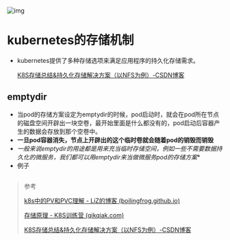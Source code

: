 ![img](assets/095a4eb260631330846150341138be52.png)

# kubernetes的存储机制

- kubernetes提供了多种存储选项来满足应用程序的持久化存储需求。

  [K8S存储总结&持久化存储解决方案（以NFS为例）-CSDN博客](https://blog.csdn.net/xueqinglalala/article/details/133702486)

## emptydir

- 当pod的存储方案设定为emptydir的时候，pod启动时，就会在pod所在节点的磁盘空间开辟出一块空卷，最开始里面是什么都没有的，pod启动后容器产生的数据会存放到那个空卷中。
- **一旦pod容器消失，节点上开辟出的这个临时卷就会随着pod的销毁而销毁**
- *一般来说emptydir的用途都是用来充当临时存储空间，例如一些不需要数据持久化的微服务，我们都可以用emptydir来当做微服务pod的存储方案**
- 例子

```
```

























> 参考
>
> [k8s中的PV和PVC理解 - LiZ的博客 (boilingfrog.github.io)](https://boilingfrog.github.io/2021/07/01/k8s中的PV和PVC理解/)
>
> [存储原理 - K8S训练营 (qikqiak.com)](https://www.qikqiak.com/k8strain/storage/csi/)
>
> [K8S存储总结&持久化存储解决方案（以NFS为例）-CSDN博客](https://blog.csdn.net/xueqinglalala/article/details/133702486)
